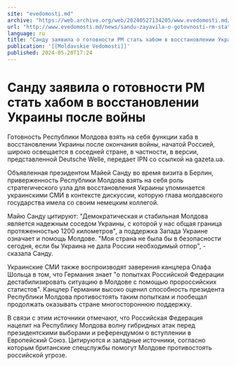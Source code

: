 ```yaml
---
site: "evedomosti.md"
archive: "https://web.archive.org/web/20240527134205/www.evedomosti.md/news/sandu-zayavila-o-gotovnosti-rm-stat-habom-v-vosstanovlenii-u"
url: "http://www.evedomosti.md/news/sandu-zayavila-o-gotovnosti-rm-stat-habom-v-vosstanovlenii-u"
language: ru
title: "Санду заявила о готовности РМ стать хабом в восстановлении Украины после войны"
publication: '[[Moldavskie Vedomosti]]'
published: 2024-05-20T17:24
---
```


# Санду заявила о готовности РМ стать хабом в восстановлении Украины после войны

Готовность Республики Молдова взять на себя функции хаба в восстановлении Украины после окончания войны, начатой Россией, широко освещается в соседней стране, в частности, в версии, представленной Deutsche Welle, передает IPN со ссылкой на gazeta.ua.

Объявленная президентом Майей Санду во время визита в Берлин, приверженность Республики Молдова взять на себя роль стратегического узла для восстановления Украины упоминается украинскими СМИ в контексте дискуссии, которую глава молдавского государства имела со своим немецким коллегой.

Майю Санду цитируют: "Демократическая и стабильная Молдова является надежным соседом Украины, с которой у нас общая граница протяженностью 1200 километров", а поддержка Запада Украине означает и помощь Молдове. "Моя страна не была бы в безопасности сегодня, если бы Украина не дала России необходимый отпор", - сказала Санду.

Украинские СМИ также воспроизводят заверения канцлера Олафа Шольца в том, что Германия знает "о попытках Российской Федерации дестабилизировать ситуацию в Молдове с помощью пророссийских статистов". Канцлер Германии высоко оценил способность президента Республики Молдова противостоять таким попыткам и пообещал продолжать оказывать стране многостороннюю поддержку.

В связи с этим источники отмечают, что Российская Федерация нацелит на Республику Молдова волну гибридных атак перед президентскими выборами и референдумом о вступлении в Европейский Союз. Цитируются и западные источники, согласно которым британские спецслужбы помогут Молдове противостоять российской угрозе.